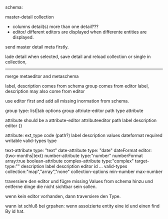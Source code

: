 schema:

master-detail
 collection
 - columns
 detail(s) more than one detail???	
 - editor/ different editors are displayed when differente entities are displayed.

send master detail meta firstly.


lade detail when selected,
save detail and reload collection or single in collection,

------------------------

merge metaeditor and metaschema

label, description comes from schema
group comes from editor
label, description may also come from editor

use editor first and add all missing inormation from schema.

group
 type: list|tab
 options
 group
  attriute-editor
   path
   type 
   attribute
   
attribute should be a attribute-editor 
 attributeeditor
  path
  label
  description
  editor {}
	
 
 attribute:
  ext_type
  code (path?)
  label 
  description
  values
  dateformat
  required
  writable
  valid-types
  type



text-attribute
 type: "text"
date-attribute
 type: "date"
 dateFormat
 editor:{two-months|text}
number-attribute
 type:"number"
 numberFormat
 array:true 
boolean-attribute
complex-attribute
 type:"complex"
 target-type:""
 description
  label
  description
 editor
  id
  ...
 valid-types
 collection:"map","array","none"
 collection-options
   min-number
   max-number
   

 








traversiere den editor und fügre missing Values from schema hinzu und entferne dinge die nicht sichtbar sein sollen.


wenn kein editor vorhanden, dann traversiere den Type.

wann ist schluß bei grpahen: wenn assoizierte entity eine id und einen find By id hat.


 







